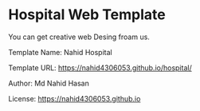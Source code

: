 # Hospital Web Template
You can get creative web Desing  froam us.

Template Name: Nahid Hospital

Template URL: https://nahid4306053.github.io/hospital/

Author: Md Nahid Hasan

License: https://nahid4306053.github.io
